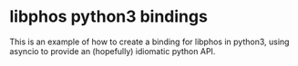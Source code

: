 # libphos python3 bindings

This is an example of how to create a binding for libphos in python3,
using asyncio to provide an (hopefully) idiomatic python API.
